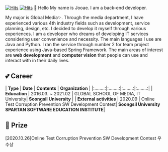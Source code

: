
<!--
**JooaeSon/JooaeSon** is a ✨ _special_ ✨ repository because its `README.md` (this file) appears on your GitHub profile.

Here are some ideas to get you started:

- 🔭 I’m currently working on ...
- 🌱 I’m currently learning ...
- 👯 I’m looking to collaborate on ...
- 🤔 I’m looking for help with ...
- 💬 Ask me about ...
- 📫 How to reach me: ...
- 😄 Pronouns: ...
- ⚡ Fun fact: ...
-->

[![Hits](https://hits.seeyoufarm.com/api/count/incr/badge.svg?url=https%3A%2F%2Fgithub.com%2Fgjbae1212%2Fhit-counter&count_bg=%2379C83D&title_bg=%23555555&icon=apachenetbeanside.svg&icon_color=%23E7E7E7&title=hits&edge_flat=false)](https://hits.seeyoufarm.com)
[![Hits](https://hits.seeyoufarm.com/api/count/incr/badge.svg?url=https%3A%2F%2Fgithub.com%2Fgjbae1212%2Fhit-counter&count_bg=%23D2B6F1&title_bg=%23555555&icon=apacheairflow.svg&icon_color=%23E7E7E7&title=Follow&edge_flat=false)](https://hits.seeyoufarm.com)
👋 Hello My name is Jooae. I am a back-end developer.

My major is Global Media✨. Through the media department, I have experienced various 4th industry fields such as development, service planning, design, etc. I decided to develop it myself through various experiences. I am a developer who dreams of developing IT services considering user convenience and necessity. The main languages I use are Java and Python. I ran the service through number 2 for team project experience using Java-based Spring Framework. The main areas of interest are <b>web development</b> and <b>computer vision</b> that people can use and interact with in their daily lives.

## 💕 Career
| **Type** | **Date** | **Contents** | **Organization** |
|:........:|:........:|:........:|:........:|
| **Education** | 2016.03. ~ 2021.02 | GLOBAL SCHOOL OF MEDIA, IT University| **Soongsil University** |
| **External activities** | 2020.09 | Online Test Corruption Prevention SW Development Contest| **Soongsil University SPARTAN SOFTWARE EDUCATION INSTITUTE**|

## 👑 Prize
[2020.10.26]Online Test Corruption Prevention SW Development Contest 우수상



